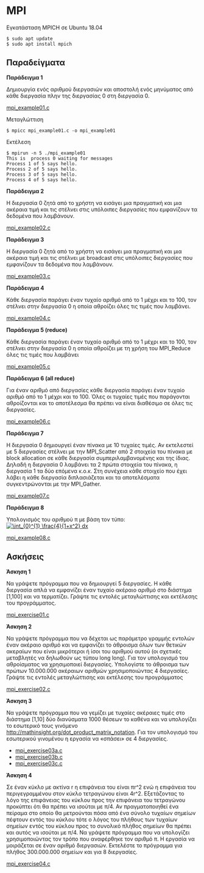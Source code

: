 # MPI

Εγκατάσταση MPICH σε Ubuntu 18.04

```
$ sudo apt update
$ sudo apt install mpich
```

## Παραδείγματα 

**Παράδειγμα 1**

Δημιουργία ενός αριθμού διεργασιών και αποστολή ενός μηνύματος από κάθε διεργασία πλην της διεργασίας 0 στη διεργασία 0.

[mpi_example01.c](mpi_example01.c)

Μεταγλώττιση
```
$ mpicc mpi_example01.c -o mpi_example01
```

Εκτέλεση
```
$ mpirun -n 5 ./mpi_example01
This is  process 0 waiting for messages
Process 1 of 5 says hello.
Process 2 of 5 says hello.
Process 3 of 5 says hello.
Process 4 of 5 says hello.
```

**Παράδειγμα 2**

Η διεργασία 0 ζητά από το χρήστη να εισάγει μια πραγματική και μια ακέραια τιμή και τις στέλνει στις υπόλοιπες διεργασίες που εμφανίζουν τα δεδομένα που λαμβάνουν.

[mpi_example02.c](mpi_example02.c)

**Παράδειγμα 3**

Η διεργασία 0 ζητά από το χρήστη να εισάγει μια πραγματική και μια ακέραια τιμή και τις στέλνει με broadcast στις υπόλοιπες διεργασίες που εμφανίζουν τα δεδομένα που λαμβάνουν.

[mpi_example03.c](mpi_example03.c)

**Παράδειγμα 4**

Κάθε διεργασία παράγει έναν τυχαίο αριθμό από το 1 μέχρι και το 100, τον στέλνει στην διεργασία 0 η οποία αθροίζει όλες τις τιμές που λαμβάνει. 

[mpi_example04.c](mpi_example04.c)

**Παράδειγμα 5 (reduce)**

Κάθε διεργασία παράγει έναν τυχαίο αριθμό από το 1 μέχρι και το 100, τον στέλνει στην διεργασία 0 η οποία αθροίζει με τη χρήση του MPI_Reduce όλες τις τιμές που λαμβάνει

[mpi_example05.c](mpi_example05.c)

**Παράδειγμα 6 (all reduce)**

Για έναν αριθμό από διεργασίες κάθε διεργασία παράγει έναν τυχαίο αριθμό από το 1 μέχρι και το 100. Όλες οι τυχαίες τιμές που παράγονται αθροίζονται και το αποτέλεσμα θα πρέπει να είναι διαθέσιμο σε όλες τις διεργασίες. 

[mpi_example06.c](mpi_example06.c)

**Παράδειγμα 7**

Η διεργασία 0 δημιουργεί έναν πίνακα με 10 τυχαίες τιμές. Αν εκτελεστεί με 5 διεργασίες στέλνει με την MPI_Scatter από 2 στοιχεία του πίνακα με block allocation σε κάθε διεργασία συμπεριλαμβανομένης και της ίδιας. Δηλαδή η διεργασία 0 λαμβάνει τα 2 πρώτα στοιχεία του πίνακα, η διεργασία 1 τα δύο επόμενα κ.ο.κ. Στη συνέχεια κάθε στοιχείο που έχει λάβει η κάθε διεργασία διπλασιάζεται και τα αποτελέσματα συγκεντρώνονται με την MPI_Gather.

[mpi_example07.c](mpi_example07.c)

**Παράδειγμα 8**

Υπολογισμός του αριθμού π με βάση τον τύπο:  
<a href="https://www.codecogs.com/eqnedit.php?latex=\int_{0}^{1}&space;\frac{4}{1&plus;x^2}&space;dx" target="_blank"><img src="https://latex.codecogs.com/gif.latex?\int_{0}^{1}&space;\frac{4}{1&plus;x^2}&space;dx" title="\int_{0}^{1} \frac{4}{1+x^2} dx" /></a>

<!-- <img src="https://render.githubusercontent.com/render/math?math=\int_{0}^{1} \frac{4}{1 + x^2} dx"> -->

[mpi_example08.c](mpi_example08.c)


## Ασκήσεις

**Άσκηση 1**

Να γράψετε πρόγραμμα που να δημιουργεί 5 διεργασίες. Η κάθε διεργασία απλά να εμφανίζει έναν τυχαίο ακέραιο αριθμό στο διάστημα [1,100] και να τερματίζει. Γράψτε τις εντολές μεταγλώττισης και εκτέλεσης του προγράμματος.

[mpi_exercise01.c](mpi_exercise01.c)

**Άσκηση 2**

Να γράψετε πρόγραμμα που να δέχεται ως παράμετρο γραμμής εντολών έναν ακέραιο αριθμό και να εμφανίζει το άθροισμα όλων των θετικών ακεραίων που είναι μικρότεροι ή ίσοι του αριθμού αυτού (οι σχετικές μεταβλητές να δηλωθούν ως τύπου long long). Για τον υπολογισμό του αθροίσματος να χρησιμοποιεί διεργασίες. Υπολογίστε το άθροισμα των πρώτων 10.000.000 ακέραιων αριθμών χρησιμοποιώντας 4 διεργασίες. Γράψτε τις εντολές μεταγλώττισης και εκτέλεσης του προγράμματος

[mpi_exercise02.c](mpi_exercise02.c)

**Άσκηση 3**

Να γράψετε πρόγραμμα που να γεμίζει με τυχαίες ακέραιες τιμές στο διάστημα [1,10] δύο διανύσματα 1000 θέσεων το καθένα και να υπολογίζει το εσωτερικό τους γινόμενο <http://mathinsight.org/dot_product_matrix_notation>. Για τον υπολογισμό του εσωτερικού γινομένου η εργασία να «σπάσει» σε 4 διεργασίες. 

* [mpi_exercise03a.c](mpi_exercise03a.c)
* [mpi_exercise03b.c](mpi_exercise03b.c)
* [mpi_exercise03c.c](mpi_exercise03c.c)

**Άσκηση 4**

Σε έναν κύκλο με ακτίνα r η επιφάνεια του είναι πr^2 ενώ η επιφάνεια του περιγεγραμμένου στον κύκλο τετραγώνου είναι 4r^2. Εξετάζοντας το λόγο της επιφάνειας του κύκλου προς την επιφάνεια του τετραγώνου προκύπτει ότι θα πρέπει να ισούται με π/4. Αν πραγματοποιηθεί ένα πείραμα στο οποίο θα μετρούνται πόσα από ένα σύνολο τυχαίων σημείων πέφτουν εντός του κύκλου τότε ο λόγος του πλήθους των τυχαίων σημείων εντός του κύκλου προς το συνολικό πλήθος σημείων θα πρέπει και αυτός να ισούται με π/4. Να γράψετε πρόγραμμα που να υπολογίζει χρησιμοποιώντας τον τρόπο που αναφέρθηκε τον αριθμό π. Η εργασία να μοιράζεται σε έναν αριθμό διεργασιών. Εκτελέστε το πρόγραμμα για πλήθος 300.000.000 σημείων και για 8 διεργασίες.

[mpi_exercise04.c](mpi_exercise04.c)




